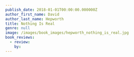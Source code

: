 ```yaml
---
publish_date: 2018-01-01T00:00:00.000000Z
author_first_name: David
author_last_name: Hepworth
title: Nothing Is Real
genre: null
image: /images/book_images/hepworth_nothing_is_real.jpg
book_reviews:
  - review: 
    by: 
---
```

